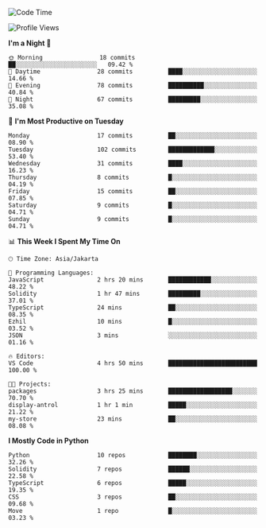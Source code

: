 <!--START_SECTION:waka-->
![Code Time](http://img.shields.io/badge/Code%20Time-1%2C603%20hrs%2049%20mins-blue)

![Profile Views](http://img.shields.io/badge/Profile%20Views-24-blue)

**I'm a Night 🦉** 

```text
🌞 Morning                18 commits          ██░░░░░░░░░░░░░░░░░░░░░░░   09.42 % 
🌆 Daytime                28 commits          ████░░░░░░░░░░░░░░░░░░░░░   14.66 % 
🌃 Evening                78 commits          ██████████░░░░░░░░░░░░░░░   40.84 % 
🌙 Night                  67 commits          █████████░░░░░░░░░░░░░░░░   35.08 % 
```
📅 **I'm Most Productive on Tuesday** 

```text
Monday                   17 commits          ██░░░░░░░░░░░░░░░░░░░░░░░   08.90 % 
Tuesday                  102 commits         █████████████░░░░░░░░░░░░   53.40 % 
Wednesday                31 commits          ████░░░░░░░░░░░░░░░░░░░░░   16.23 % 
Thursday                 8 commits           █░░░░░░░░░░░░░░░░░░░░░░░░   04.19 % 
Friday                   15 commits          ██░░░░░░░░░░░░░░░░░░░░░░░   07.85 % 
Saturday                 9 commits           █░░░░░░░░░░░░░░░░░░░░░░░░   04.71 % 
Sunday                   9 commits           █░░░░░░░░░░░░░░░░░░░░░░░░   04.71 % 
```


📊 **This Week I Spent My Time On** 

```text
🕑︎ Time Zone: Asia/Jakarta

💬 Programming Languages: 
JavaScript               2 hrs 20 mins       ████████████░░░░░░░░░░░░░   48.22 % 
Solidity                 1 hr 47 mins        █████████░░░░░░░░░░░░░░░░   37.01 % 
TypeScript               24 mins             ██░░░░░░░░░░░░░░░░░░░░░░░   08.35 % 
Ezhil                    10 mins             █░░░░░░░░░░░░░░░░░░░░░░░░   03.52 % 
JSON                     3 mins              ░░░░░░░░░░░░░░░░░░░░░░░░░   01.16 % 

🔥 Editors: 
VS Code                  4 hrs 50 mins       █████████████████████████   100.00 % 

🐱‍💻 Projects: 
packages                 3 hrs 25 mins       ██████████████████░░░░░░░   70.70 % 
display-antrol           1 hr 1 min          █████░░░░░░░░░░░░░░░░░░░░   21.22 % 
my-store                 23 mins             ██░░░░░░░░░░░░░░░░░░░░░░░   08.08 % 
```

**I Mostly Code in Python** 

```text
Python                   10 repos            ████████░░░░░░░░░░░░░░░░░   32.26 % 
Solidity                 7 repos             ██████░░░░░░░░░░░░░░░░░░░   22.58 % 
TypeScript               6 repos             █████░░░░░░░░░░░░░░░░░░░░   19.35 % 
CSS                      3 repos             ██░░░░░░░░░░░░░░░░░░░░░░░   09.68 % 
Move                     1 repo              █░░░░░░░░░░░░░░░░░░░░░░░░   03.23 % 
```




<!--END_SECTION:waka-->
